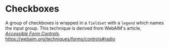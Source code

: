 # Checkboxes

A group of checkboxes is wrapped in a `fieldset` with a `legend` which names
the input group. This technique is derived from WebAIM's article,
[_Accessible Form Controls_](https://webaim.org/techniques/forms/controls#checkbox).
https://webaim.org/techniques/forms/controls#radio
